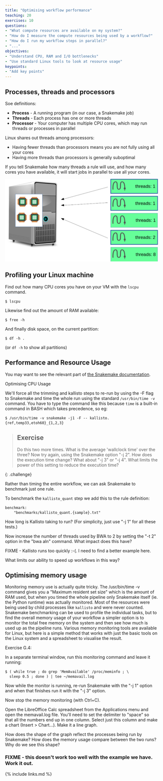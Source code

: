 ```yaml
---
title: "Optimising workflow performance"
teaching: 20
exercises: 10
questions:
- "What compute resources are available on my system?"
- "How do I measure the compute resources being used by a workflow?"
- "How do I run my workflow steps in parallel?"
- "..."
objectives:
- "Understand CPU, RAM and I/O bottlenecks"
- "Use standard Linux tools to look at resource usage"
keypoints:
- "Add key points"
---
```

## Processes, threads and processors

Soe definitions:

* **Process** - 	A running program (in our case, a Snakemake job)
* **Threads** - 	Each process has one or more threads
* **Processor** -	Your computer has multiple CPU cores, which may run threads or processes in parallel

Linux shares out threads among processors:

* Having fewer threads than processors means you are not fully using all your cores
* Having more threads than processors is generally suboptimal

If you tell Snakemake how many threads a rule will use, and how many cores you have available, it will start jobs
in parallel to use all your cores.

![Allocating cores to jobs in Snakemake][fig-threads]

## Profiling your Linux machine

Find out how many CPU cores you have on your VM with the `lscpu` command.

~~~
$ lscpu
~~~

Likewise find out the amount of RAM available:

~~~
$ free -h
~~~

And finally disk space, on the current partition:

~~~
$ df -h .
~~~

(or `df -h` to show all partitions)

## Performance and Resource Usage

You may want to see the relevant part of
[the Snakemake documentation](https://snakemake.readthedocs.io/en/stable/snakefiles/rules.html#threads).


Optimising CPU Usage

We'll force all the trimming and  kallisto steps to re-run by using the -F flag to Snakemake and time
the whole run using the standard `/usr/bin/time -v` command. You have to type the command like this because
`time` is a built-in command in BASH which takes precedence, so eg:

~~~
$ /usr/bin/time -v snakemake -j1 -F -- kallisto.{ref,temp33,etoh60}_{1,2,3}
~~~

> ## Exercise
> Do this two more times. What is the average 'wallclock time' over the three?
> Now try again, using the Snakemake option "-j 2". How does the execution time change? What about "-j 3" or "-j 4".
> What limits the power of this setting to reduce the execution time?
>
{: .challenge}


Rather than timing the entire workflow, we can ask Snakemake to benchmark just one rule.

To benchmark the `kallisto_quant` step we add this to the rule definition:

~~~
benchmark:
	"benchmarks/kallisto_quant.{sample}.txt"
~~~

How long is Kallisto taking to run? (For simplicity, just use "-j 1" for all these tests.)

Now increase the number of threads used by BWA to 2 by setting the "-t 2" option in the "bwa aln" command. What impact does this have?

FIXME - Kallisto runs too quickly :-(. I need to find a better example here.

What limits our ability to speed up workflows in this way?

## Optimising memory usage

Monitoring memory use is actually quite tricky. The /usr/bin/time -v command gives you a "Maximum resident set size" which is the amount
of RAM used, but when you timed the whole pipeline only Snakemake itself (ie. the Python runtime) was actually monitored. Most of the
resources were being used by child processes like `kallisto` and were never counted. Snakemake benchmarking can be used to profile the
individual tasks, but to find the overall memory usage of your workflow a simpler option is to monitor the total free memory on the system
and then see how much is used up as the pipeline runs. Various memory monitoring tools are available for Linux, but here is a simple method
that works with just the basic tools on the Linux system and a spreadsheet to visualise the result.

Exercise G.4:

In a separate terminal window, run this monitoring command and leave it running:

~~~
$ ( while true ; do grep 'MemAvailable' /proc/meminfo ; \
  sleep 0.5 ; done ) | tee ~/memavail.log
~~~

Now while the monitor is running, re-run Snakemake with the "-j 1" option and when that finishes run it with the "-j 3" option.

Now stop the memory monitoring (with Ctrl+C).

Open the LibreOffice Calc spreadsheet from the Applications menu and open the memavail.log file. You'll need to set the delimiter to
"space" so that all the numbers end up in one column. Select just this column and make a chart (Insert > Chart...). Make it a line graph.

How does the shape of the graph reflect the processes being run by Snakemake? How does the memory usage compare between the two runs?
Why do we see this shape?

### FIXME - this doesn't work too well with the example we have. Work it out.

[fig-threads]: ../fig/snake_threads.svg

{% include links.md %}
